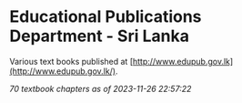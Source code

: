 # Educational Publications Department - Sri Lanka

Various text books published at [http://www.edupub.gov.lk](http://www.edupub.gov.lk/).

*70 textbook chapters as of 2023-11-26 22:57:22*